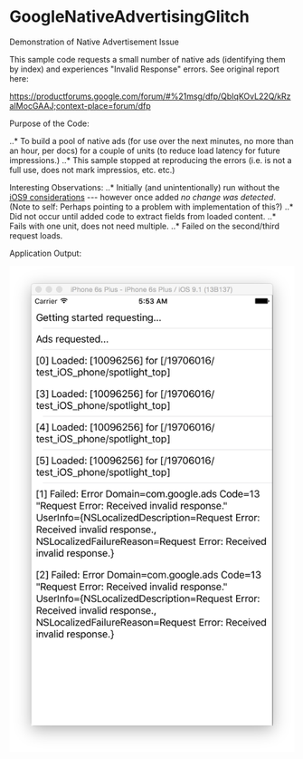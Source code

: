 # GoogleNativeAdvertisingGlitch
Demonstration of Native Advertisement Issue

This sample code requests a small number of native ads (identifying them by index) and experiences "Invalid Response" errors. See original report here:

   https://productforums.google.com/forum/#%21msg/dfp/QbIqKOvL22Q/kRzaIMocGAAJ;context-place=forum/dfp

Purpose of the Code:

..* To build a pool of native ads (for use over the next minutes, no more than an hour, per docs) for a couple of units (to reduce load latency for future impressions.)
..* This sample stopped at reproducing the errors (i.e. is not a full use, does not mark impressios, etc. etc.)

Interesting Observations:
..* Initially (and unintentionally) run without the [iOS9 considerations](https://developers.google.com/mobile-ads-sdk/docs/dfp/ios/ios9) --- however once added *no change was detected*. (Note to self: Perhaps pointing to a problem with implementation of this?)
..* Did not occur until added code to extract fields from loaded content.
..* Fails with one unit, does not need multiple. 
..* Failed on the second/third request loads.

Application Output:

![Sample Output 1](./IssueInformation/InvalidResponse.png)
